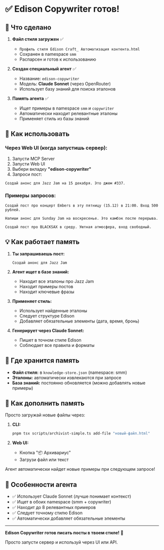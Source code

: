 # ✅ Edison Copywriter готов!

## 🎉 Что сделано

1. **Файл стиля загружен** ✅
   - `Профиль стиля Edison Craft_ Автоматизация контента.html` 
   - Сохранен в namespace `smm`
   - Распарсен и готов к использованию

2. **Создан специальный агент** ✅
   - Название: `edison-copywriter`
   - Модель: **Claude Sonnet** (через OpenRouter)
   - Использует базу знаний для поиска эталонов

3. **Память агента** ✅
   - Ищет примеры в namespace `smm` и `copywriter`
   - Автоматически находит релевантные эталоны
   - Применяет стиль из базы знаний

## 🚀 Как использовать

### Через Web UI (когда запустишь сервер):

1. Запусти MCP Server
2. Запусти Web UI  
3. Выбери вкладку **"edison-copywriter"**
4. Запроси пост:

```
Создай анонс для Jazz Jam на 15 декабря. Это джем #337.
```

### Примеры запросов:

```
Создай пост про концерт Embers в эту пятницу (15.12) в 21:00. Вход 500 рублей.
```

```
Напиши анонс для Sunday Jam на воскресенье. Это камбэк после перерыва.
```

```
Создай пост про BLACKSAX в среду. Уютная атмосфера, вход свободный.
```

## 💡 Как работает память

1. **Ты запрашиваешь пост:**
   ```
   Создай анонс для Jazz Jam
   ```

2. **Агент ищет в базе знаний:**
   - Находит все эталоны про Jazz Jam
   - Находит примеры постов
   - Находит ключевые фразы

3. **Применяет стиль:**
   - Использует найденные эталоны
   - Следует структуре Edison
   - Добавляет обязательные элементы (дата, время, бронь)

4. **Генерирует через Claude Sonnet:**
   - Пишет в точном стиле Edison
   - Соблюдает все правила и форматы

## 📁 Где хранится память

- **Файл стиля:** в `knowledge-store.json` (namespace: smm)
- **Эталоны:** автоматически извлекаются при запросе
- **База знаний:** постоянно обновляется (можно добавлять новые примеры)

## 🔄 Как дополнить память

Просто загружай новые файлы через:

1. **CLI:**
   ```bash
   pnpm tsx scripts/archivist-simple.ts add-file "новый-файл.html"
   ```

2. **Web UI:**
   - Кнопка "📦 Архивариус"
   - Загрузи файл или текст

Агент автоматически найдет новые примеры при следующем запросе!

## 🎯 Особенности агента

- ✅ Использует Claude Sonnet (лучше понимает контекст)
- ✅ Ищет в обоих namespace (smm + copywriter)
- ✅ Находит до 8 релевантных примеров
- ✅ Следует точному стилю Edison
- ✅ Автоматически добавляет обязательные элементы

---

**Edison Copywriter готов писать посты в твоем стиле!** 🚀

Просто запусти сервер и используй через UI или API.

